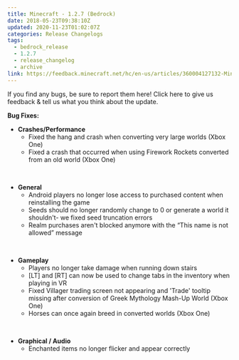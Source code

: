 ```yaml
---
title: Minecraft - 1.2.7 (Bedrock)
date: 2018-05-23T09:38:10Z
updated: 2020-11-23T01:02:07Z
categories: Release Changelogs
tags:
  - bedrock_release
  - 1.2.7
  - release_changelog
  - archive
link: https://feedback.minecraft.net/hc/en-us/articles/360004127132-Minecraft-1-2-7-Bedrock
---
```


If you find any bugs, be sure to report them here! Click here to give us feedback & tell us what you think about the update.

  
**Bug Fixes:**

- **Crashes/Performance**
  - Fixed the hang and crash when converting very large worlds (Xbox One)
  - Fixed a crash that occurred when using Firework Rockets converted from an old world (Xbox One)

 

- **General**
  - Android players no longer lose access to purchased content when reinstalling the game
  - Seeds should no longer randomly change to 0 or generate a world it shouldn't- we fixed seed truncation errors
  - Realm purchases aren't blocked anymore with the “This name is not allowed” message

 

- **Gameplay**
  - Players no longer take damage when running down stairs
  - \[LT\] and \[RT\] can now be used to change tabs in the inventory when playing in VR
  - Fixed Villager trading screen not appearing and 'Trade' tooltip missing after conversion of Greek Mythology Mash-Up World (Xbox One)
  - Horses can once again breed in converted worlds (Xbox One)

 

- **Graphical / Audio**
  - Enchanted items no longer flicker and appear correctly
